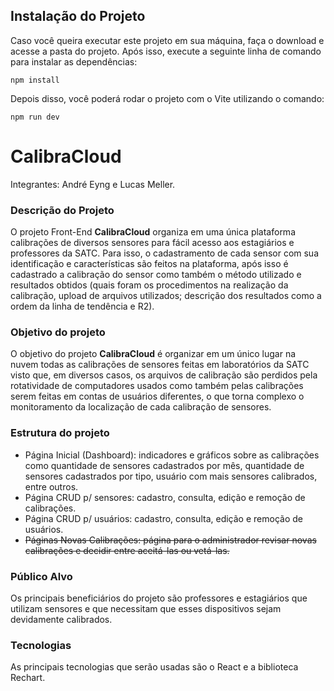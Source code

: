 ## Instalação do Projeto

Caso você queira executar este projeto em sua máquina, faça o download e acesse a pasta do projeto. Após isso, execute a seguinte linha de comando para instalar as dependências:

`npm install`

Depois disso, você poderá rodar o projeto com o Vite utilizando o comando:

`npm run dev`

# CalibraCloud  

Integrantes: André Eyng e Lucas Meller.

### Descrição do Projeto 
O projeto Front-End **CalibraCloud** organiza em uma única plataforma calibrações de diversos sensores para fácil acesso aos estagiários e professores da SATC. Para isso, o cadastramento de cada sensor com sua identificação e características são feitos na plataforma, após isso é cadastrado a calibração do sensor como também o método utilizado e resultados obtidos (quais foram os procedimentos na realização da calibração, upload de arquivos utilizados; descrição dos resultados como a ordem da linha de tendência e R2).

### Objetivo do projeto 
O objetivo do projeto **CalibraCloud** é organizar em um único lugar na nuvem todas as calibrações de sensores feitas em laboratórios da SATC visto que, em diversos casos, os arquivos de calibração são perdidos pela rotatividade de computadores usados como também pelas calibrações serem feitas em contas de usuários diferentes, o que torna complexo o monitoramento da localização de cada calibração de sensores.

### Estrutura do projeto
<ul>
  <li>Página Inicial (Dashboard): indicadores e gráficos sobre as calibrações como quantidade de sensores cadastrados por mês, quantidade de sensores cadastrados por tipo, usuário com mais sensores calibrados, entre outros.</li>
  <li>Página CRUD p/ sensores: cadastro, consulta, edição e remoção de calibrações.</li>
  <li>Página CRUD p/ usuários: cadastro, consulta, edição e remoção de usuários.</li>
  <li><s>Páginas Novas Calibrações: página para o administrador revisar novas calibrações e decidir entre aceitá-las ou vetá-las.</s></li>
</ul>

### Público Alvo 
Os principais beneficiários do projeto são professores e estagiários que utilizam sensores e que necessitam que esses dispositivos sejam devidamente calibrados.

### Tecnologias
As principais tecnologias que serão usadas são o React e a biblioteca Rechart.
